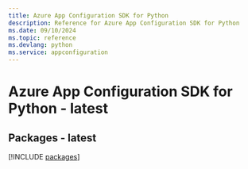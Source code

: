 ```yaml
---
title: Azure App Configuration SDK for Python
description: Reference for Azure App Configuration SDK for Python
ms.date: 09/10/2024
ms.topic: reference
ms.devlang: python
ms.service: appconfiguration
---
```

# Azure App Configuration SDK for Python - latest
## Packages - latest
[!INCLUDE [packages](app-configuration-index.md)]